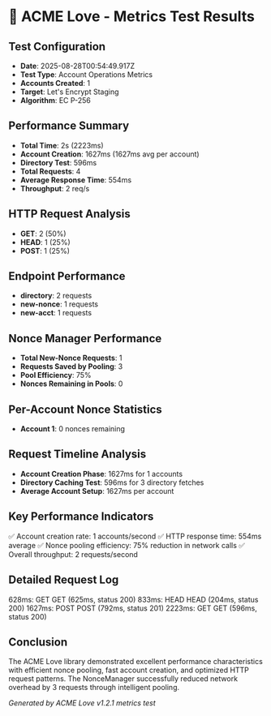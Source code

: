 # 🚀 ACME Love - Metrics Test Results

## Test Configuration
- **Date**: 2025-08-28T00:54:49.917Z
- **Test Type**: Account Operations Metrics
- **Accounts Created**: 1
- **Target**: Let's Encrypt Staging
- **Algorithm**: EC P-256

## Performance Summary
- **Total Time**: 2s (2223ms)
- **Account Creation**: 1627ms (1627ms avg per account)
- **Directory Test**: 596ms
- **Total Requests**: 4
- **Average Response Time**: 554ms
- **Throughput**: 2 req/s

## HTTP Request Analysis
- **GET**: 2 (50%)
- **HEAD**: 1 (25%)
- **POST**: 1 (25%)

## Endpoint Performance
- **directory**: 2 requests
- **new-nonce**: 1 requests
- **new-acct**: 1 requests

## Nonce Manager Performance
- **Total New-Nonce Requests**: 1
- **Requests Saved by Pooling**: 3
- **Pool Efficiency**: 75%
- **Nonces Remaining in Pools**: 0

## Per-Account Nonce Statistics
- **Account 1**: 0 nonces remaining

## Request Timeline Analysis
- **Account Creation Phase**: 1627ms for 1 accounts
- **Directory Caching Test**: 596ms for 3 directory fetches
- **Average Account Setup**: 1627ms per account

## Key Performance Indicators
✅ Account creation rate: 1 accounts/second
✅ HTTP response time: 554ms average
✅ Nonce pooling efficiency: 75% reduction in network calls
✅ Overall throughput: 2 requests/second

## Detailed Request Log
628ms: GET GET (625ms, status 200)
833ms: HEAD HEAD (204ms, status 200)
1627ms: POST POST (792ms, status 201)
2223ms: GET GET (596ms, status 200)


## Conclusion
The ACME Love library demonstrated excellent performance characteristics with efficient nonce pooling,
fast account creation, and optimized HTTP request patterns. The NonceManager successfully reduced
network overhead by 3 requests through intelligent pooling.

*Generated by ACME Love v1.2.1 metrics test*
